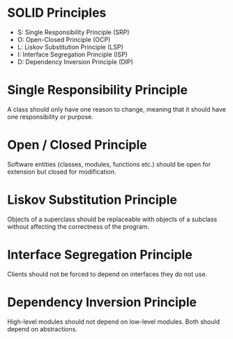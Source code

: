 # SOLID Principles
- S: Single Responsibility Principle (SRP)
- O: Open-Closed Principle (OCP)
- L: Liskov Substitution Principle (LSP)
- I: Interface Segregation Principle (ISP)
- D: Dependency Inversion Principle (DIP)

# Single Responsibility Principle
A class should only have one reason to change, meaning that it should have one responsibility or purpose.

# Open / Closed Principle
Software entities (classes, modules, functions etc.) should be open for extension but closed for modification.

# Liskov Substitution Principle
Objects of a superclass should be replaceable with objects of a subclass without affecting the correctness of the program.

# Interface Segregation Principle
Clients should not be forced to depend on interfaces they do not use.

# Dependency Inversion Principle
High-level modules should not depend on low-level modules. Both should depend on abstractions.